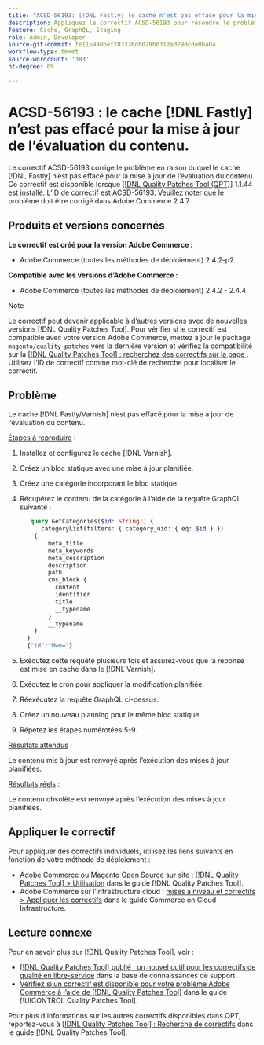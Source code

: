 ```yaml
---
title: "ACSD-56193: [!DNL Fastly] le cache n’est pas effacé pour la mise à jour de l’évaluation du contenu"
description: Appliquez le correctif ACSD-56193 pour résoudre le problème Adobe Commerce où le cache  [!DNL Fastly] n’est pas effacé pour la mise à jour de l’évaluation du contenu.
feature: Cache, GraphQL, Staging
role: Admin, Developer
source-git-commit: fe11599dbef283326db029b0312ad290cde0ba0a
workflow-type: tm+mt
source-wordcount: '383'
ht-degree: 0%

---
```


# ACSD-56193 : le cache [!DNL Fastly] n’est pas effacé pour la mise à jour de l’évaluation du contenu.

Le correctif ACSD-56193 corrige le problème en raison duquel le cache [!DNL Fastly] n’est pas effacé pour la mise à jour de l’évaluation du contenu. Ce correctif est disponible lorsque [[!DNL Quality Patches Tool (QPT)]](https://experienceleague.adobe.com/en/docs/commerce-knowledge-base/kb/announcements/commerce-announcements/magento-quality-patches-released-new-tool-to-self-serve-quality-patches) 1.1.44 est installé. L’ID de correctif est ACSD-56193. Veuillez noter que le problème doit être corrigé dans Adobe Commerce 2.4.7.

## Produits et versions concernés

**Le correctif est créé pour la version Adobe Commerce :**

* Adobe Commerce (toutes les méthodes de déploiement) 2.4.2-p2

**Compatible avec les versions d’Adobe Commerce :**

* Adobe Commerce (toutes les méthodes de déploiement) 2.4.2 - 2.4.4

>[!NOTE]
>
>Le correctif peut devenir applicable à d’autres versions avec de nouvelles versions [!DNL Quality Patches Tool]. Pour vérifier si le correctif est compatible avec votre version Adobe Commerce, mettez à jour le package `magento/quality-patches` vers la dernière version et vérifiez la compatibilité sur la [[!DNL Quality Patches Tool] : recherchez des correctifs sur la page ](https://experienceleague.adobe.com/tools/commerce-quality-patches/index.html). Utilisez l’ID de correctif comme mot-clé de recherche pour localiser le correctif.

## Problème

Le cache [!DNL Fastly/Varnish] n’est pas effacé pour la mise à jour de l’évaluation du contenu.

<u>Étapes à reproduire</u> :

1. Installez et configurez le cache [!DNL Varnish].
1. Créez un bloc statique avec une mise à jour planifiée.
1. Créez une catégorie incorporant le bloc statique.
1. Récupérez le contenu de la catégorie à l’aide de la requête GraphQL suivante :

   ```GraphQL
      query GetCategories($id: String!) {
         categoryList(filters: { category_uid: { eq: $id } }) 
       {
           meta_title
           meta_keywords
           meta_description
           description
           path
           cms_block {
             content
             identifier
             title
             __typename
           }
           __typename
       }
     }
     {"id":"Mwo="}
   ```

1. Exécutez cette requête plusieurs fois et assurez-vous que la réponse est mise en cache dans le [!DNL Varnish].
1. Exécutez le cron pour appliquer la modification planifiée.
1. Réexécutez la requête GraphQL ci-dessus.
1. Créez un nouveau planning pour le même bloc statique.
1. Répétez les étapes numérotées 5-9.

<u>Résultats attendus</u> :

Le contenu mis à jour est renvoyé après l’exécution des mises à jour planifiées.

<u>Résultats réels</u> :

Le contenu obsolète est renvoyé après l’exécution des mises à jour planifiées.

## Appliquer le correctif

Pour appliquer des correctifs individuels, utilisez les liens suivants en fonction de votre méthode de déploiement :

* Adobe Commerce ou Magento Open Source sur site : [[!DNL Quality Patches Tool] > Utilisation](/help/tools/quality-patches-tool/usage.md) dans le guide [!DNL Quality Patches Tool].
* Adobe Commerce sur l’infrastructure cloud : [mises à niveau et correctifs > Appliquer les correctifs](https://experienceleague.adobe.com/docs/commerce-cloud-service/user-guide/develop/upgrade/apply-patches.html) dans le guide Commerce on Cloud Infrastructure.

## Lecture connexe

Pour en savoir plus sur [!DNL Quality Patches Tool], voir :

* [[!DNL Quality Patches Tool] publié : un nouvel outil pour les correctifs de qualité en libre-service](https://experienceleague.adobe.com/en/docs/commerce-knowledge-base/kb/announcements/commerce-announcements/magento-quality-patches-released-new-tool-to-self-serve-quality-patches) dans la base de connaissances de support.
* [Vérifiez si un correctif est disponible pour votre problème Adobe Commerce à l’aide de  [!DNL Quality Patches Tool]](/help/tools/quality-patches-tool/patches-available-in-qpt/check-patch-for-magento-issue-with-magento-quality-patches.md) dans le guide [!UICONTROL Quality Patches Tool].


Pour plus d&#39;informations sur les autres correctifs disponibles dans QPT, reportez-vous à [[!DNL Quality Patches Tool] : Recherche de correctifs](https://experienceleague.adobe.com/tools/commerce-quality-patches/index.html) dans le guide [!DNL Quality Patches Tool].

